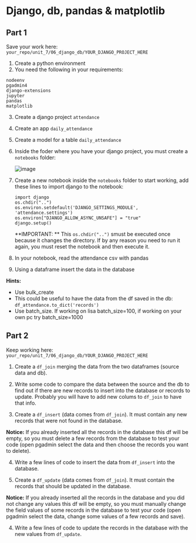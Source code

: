 # Django, db, pandas & matplotlib

## Part 1

Save your work here: ```your_repo/unit_7/06_django_db/YOUR_DJANGO_PROJECT_HERE```

1. Create a python environment
2. You need the following in your requirements:

```
nodeenv
pgadmin4
django-extensions
jupyter
pandas
matplotlib
```

3. Create a django project ```attendance```
4. Create an app ```daily_attendance```
5. Create a model for a table ```daily_attendance```
6. Inside the foder where you have your django project, you must create a ```notebooks``` folder:
   
   ![image](https://github.com/novillo-cs/softdev_material/assets/123229891/55d2db48-b68c-4570-9356-03ebfbb52bde)


8. Create a new notebook inside the ```notebooks``` folder to start working, add these lines to import django to the notebook:
   ```
   import django
   os.chdir("..")
   os.environ.setdefault('DJANGO_SETTINGS_MODULE', 'attendance.settings')
   os.environ["DJANGO_ALLOW_ASYNC_UNSAFE"] = "true" 
   django.setup()
   ```

   **IMPORTANT: ** This ```os.chdir("..")``` smust be executed once because it changes the directory. If by any reason you need to run it again, you must reset the notebook and then execute it.
   
9. In  your notebook, read the attendance csv with pandas
10. Using a dataframe insert the data in the database
   
   **Hints:**

   - Use bulk_create
   - This could be useful to have the data from the df saved in the db: ```df_attendance.to_dict('records')```
   - Use batch_size. If working on lisa batch_size=100, if working on your own pc try batch_size=1000
     
## Part 2

Keep working here: ```your_repo/unit_7/06_django_db/YOUR_DJANGO_PROJECT_HERE```

1. Create a ```df_join``` merging the data from the two dataframes (source data and db).
   
2. Write some code to compare the data between the source and the db to find out if there are new records to insert into the database or records to update. Probably you will have to add new colums to ```df_join``` to have that info.

3. Create a ```df_insert``` (data comes from ```df_join```). It must contain any new records that were not found in the database.

**Notice:** If you already inserted all the records in the database this df will be empty, so you must delete a few records from the database to test your code (open pgadmin select the data and then choose the records you want to delete).

4. Write a few lines of code to insert the data from ```df_insert``` into the database.
   
5. Create a ```df_update```  (data comes from ```df_join```). It must contain the records that should be updated in the database.

**Notice:** If you already inserted all the records in the database and you did not change any values this df will be empty, so you must manually change the field values of some records in the database to test your code (open pgadmin select the data, change some values of a few records and save).

4. Write a few lines of code to update the records in the database with the new values from ```df_update```.
